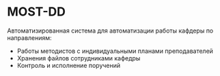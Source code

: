 # MOST-DD

Автоматизированная система для автоматизации работы кафдеры по направлениям:

* Работы методистов с индивидуальными планами преподавателей
* Хранения файлов сотрудниками кафедры 
* Контроль и исполнение поручений

